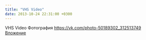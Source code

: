 ```yaml
---
title: "VHS Video"
date: 2013-10-24 22:31:00 +0300
---
```


VHS Video
Фотография
<a class="vk-attach" href="https://vk.com/photo-50189302_312513749">https://vk.com/photo-50189302_312513749</a>
<a class="vk-attach" href="https://vk.com/photo-50189302_312513749">Вложение</a>
